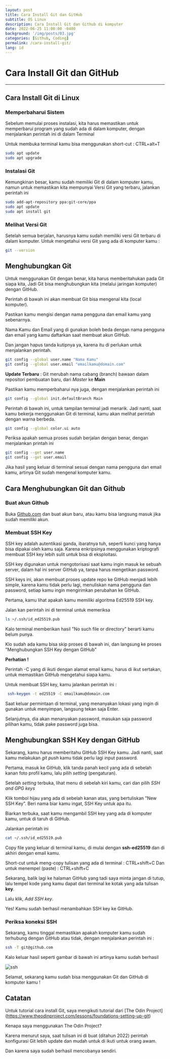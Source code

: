 ```yaml
---
layout: post
title: Cara Install Git dan GitHub
subtitle: OS Linux
description: Cara Install Git dan Github di komputer
date: 2022-06-25 11:00:00 -0400
background: '/img/posts/03.jpg'
categories: [Github, Coding]
permalink: /cara-install-git/
lang: id
---
```


# Cara Install Git dan GitHub
<hr/>

## Cara Install Git di Linux

### Memperbaharui Sistem 
  
Sebelum memulai proses instalasi, kita harus memastikan untuk memperbarui program yang sudah ada di dalam komputer, dengan menjalankan perintah ini di dalam Terminal 
  
Untuk membuka terminal kamu bisa menggunakan short-cut : CTRL+alt+T
  
  ```bash
  sudo apt update
  sudo apt upgrade  
  ```
  
### Instalasi Git
  
Kemungkinan besar, kamu sudah memiliki Git di dalam komputer kamu, namun untuk memastikan kita mempunyai Versi Git yang terbaru, jalankan perintah ini
  
```bash
sudo add-apt-repository ppa:git-core/ppa
sudo apt update
sudo apt install git
```
### Melihat Versi Git 
   
Setelah semua berjalan, harusnya kamu sudah memiliki versi Git terbaru di dalam komputer. Untuk mengetahui versi Git yang ada di komputer kamu :
   
```bash
git --version
```
   
## Menghubungkan Git 
   
Untuk menggunakan Git dengan benar, kita harus memberitahukan pada Git siapa kita, Jadi Git bisa menghubungkan kita (melalui jaringan komputer) dengan GitHub.
   
Perintah di bawah ini akan membuat Git bisa mengenal kita (local komputer).
   
Pastikan kamu mengisi dengan nama pengguna dan email kamu yang sebenarnya.
   
Nama Kamu dan Email yang di gunakan boleh beda dengan nama pengguna dan email yang kamu daftarkan saat membuat akun GitHub.
   
Dan jangan hapus tanda kutipnya ya, karena itu di perlukan untuk menjalankan perintah.

```bash
git config --global user.name "Nama Kamu"
git config --global user.email "emailkamu@domain.com"
```

__Update Terbaru__ : Git merubah nama cabang (branch) bawaan dalam repositori pembuatan baru, dari _Master_ ke __Main__

Pastikan kamu memperbaharui nya juga, dengan menjalankan perintah ini 

```bash
git config --global init.defaultBranch Main
```

Perintah di bawah ini, untuk tampilan terminal jadi menarik.
Jadi nanti, saat kamu bekerja menggunakan Git di terminal, kamu akan melihat perintah dengan warna berbeda.  

```bash
git config --global color.ui auto
```

Periksa apakah semua proses sudah berjalan dengan benar, dengan menjalankan printah ini 

```bash
git config --get user.name
git config --get user.email
```

Jika hasil yang keluar di terminal sesuai dengan nama pengguna dan email kamu, artinya Git sudah mengenal komputer kamu.



## Cara Menghubungkan Git dan Github

### Buat akun Github  

Buka [Github.com](https://github.com/) dan buat akun baru, atau kamu bisa langsung masuk jika sudah memiliki akun.


### Membuat SSH Key

SSH key adalah autentikasi ganda, ibaratnya tuh, seperti kunci yang hanya bisa dipakai oleh kamu saja. Karena enkripsinya menggunakan kriptografi membuat SSH key lebih sulit untuk bisa di eksploitasi.

SSH key digunakan untuk mengotorisasi saat kamu ingin masuk ke sebuah server, dalam hal ini server GitHub ya, tanpa harus mengetikan password.

SSH keys ini, akan membuat proses update repo ke GitHub menjadi lebih simple, karena kamu tidak perlu lagi, menuliskan nama pengguna dan password, setiap kamu ingin mengirimkan perubahan ke GitHub.

Pertama, kamu lihat apakah kamu memiliki algoritma Ed25519 SSH key.

Jalan kan perintah ini di terminal untuk memeriksa 

```bash
ls ~/.ssh/id_ed25519.pub
```

Kalo terminal memberikan hasil "No such file or directory" berarti kamu belum punya.

Klo sudah ada kamu bisa skip proses di bawah ini, dan langsung ke proses "Menghubungkan SSH Key dengan GitHub"

__Perhatian !__

Perintah -C yang di ikuti dengan alamat email kamu, harus di ikut sertakan, untuk memastikan GitHub mengetahui siapa kamu.

Untuk membuat SSH key, kamu jalankan perintah ini :

```bash
 ssh-keygen -t ed25519 -C emailkamu@domain.com
```

Saat keluar permintaan di terminal, yang menanyakan lokasi yang ingin di gunakan untuk menyimpan, langsung tekan saja Enter.

Selanjutnya, dia akan menanyakan password, masukan saja password pilihan kamu, tidak pake password juga bisa.

## Menghubungkan SSH Key dengan GitHub

Sekarang, kamu harus memberitahu GitHub SSH Key kamu. Jadi nanti, saat kamu melakukan _git push_ kamu tidak perlu lagi input password.

Pertama, masuk ke GitHub, klik tanda panah kecil yang ada di sebelah kanan foto profil kamu, lalu pilih _setting_ (pengaturan).   

Setelah _setting_ terbuka, lihat menu di sebelah kiri kamu, cari dan pilih _SSH and GPG keys_

Klik tombol hijau yang ada di sebelah kanan atas, yang bertuliskan "New SSH Key". Beri nama biar kamu ingat, SSH Key untuk apa itu. 

Biarkan terbuka, saat kamu mengambil SSH key yang ada di komputer kamu, untuk di taruh di GitHub.

Jalankan perintah ini

```bash
cat ~/.ssh/id_ed25519.pub
```
Copy file yang keluar di terminal kamu, di mulai dengan __ssh-ed25519__ dan di akhiri dengan email kamu.

Short-cut untuk meng-copy tulisan yang ada di terminal : CTRL+shift+C
Dan untuk menempel (paste) : CTRL+shift+C

Sekarang, balik lagi ke halaman GitHub yang tadi saya minta jangan di tutup, lalu tempel kode yang kamu dapat dari terminal ke kotak yang ada tulisan __key__.

Lalu klik, _Add SSH key_. 

Yes! Kamu sudah berhasil menambahkan SSH key ke GitHub.

### Periksa koneksi SSH

Sekarang, kamu tinggal memastikan apakah komputer kamu sudah terhubung dengan GitHub atau tidak, dengan menjalankan perintah ini :

```bash
ssh -T git@github.com
```

Kalo keluar hasil seperti gambar di bawah ini artinya kamu sudah berhasil

![ssh](./img/post/ss-succeed.png)

Selamat, sekarang kamu sudah bisa menggunakan Git dan GitHub di komputer kamu !


## Catatan

Untuk tutorial cara install Git, saya mengikuti tutorial dari [The Odin Project] (https://www.theodinproject.com/lessons/foundations-setting-up-git)
  
Kenapa saya menggunakan The Odin Project?
  
Karena menurut saya, saat tulisan ini di buat (ditahun 2022) perintah konfigurasi Git lebih update dan mudah untuk di ikuti untuk orang awam. 
  
Dan karena saya sudah berhasil mencobanya sendiri.

